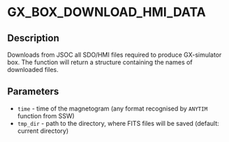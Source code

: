 
 # GX_BOX_DOWNLOAD_HMI_DATA
 ## Description
Downloads from JSOC all SDO/HMI files required to produce GX-simulator box. The function will return a structure containing the names of downloaded files.


 ## Parameters
* `time` - time of the magnetogram (any format recognised by `ANYTIM` function from SSW)
* `tmp_dir` - path to the directory, where FITS files will be saved (default: current directory)
 ## 